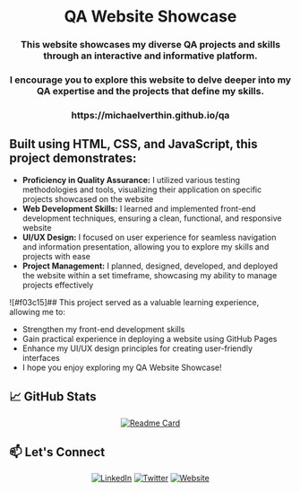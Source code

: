 <div align="center">

<h1 align="center">QA Website Showcase</h1>
<h3 align="center">This website showcases my diverse QA projects and skills through an interactive and informative platform.</h3>
<h3 align="center">I encourage you to explore this website to delve deeper into my QA expertise and the projects that define my skills.</h3>
<h3 align="center">https://michaelverthin.github.io/qa</h3>
</div>

## Built using HTML, CSS, and JavaScript, this project demonstrates:

- <b>Proficiency in Quality Assurance:</b> I utilized various testing methodologies and tools, visualizing their application on specific projects showcased on the website
- <b>Web Development Skills:</b> I learned and implemented front-end development techniques, ensuring a clean, functional, and responsive website
- <b>UI/UX Design:</b> I focused on user experience for seamless navigation and information presentation, allowing you to explore my skills and projects with ease
- <b>Project Management:</b> I planned, designed, developed, and deployed the website within a set timeframe, showcasing my ability to manage projects effectively

![#f03c15]## This project served as a valuable learning experience, allowing me to:

- Strengthen my front-end development skills
- Gain practical experience in deploying a website using GitHub Pages
- Enhance my UI/UX design principles for creating user-friendly interfaces
- I hope you enjoy exploring my QA Website Showcase!


## 📈 GitHub Stats

<div align="center">

[![Readme Card](https://github-readme-stats.vercel.app/api/pin/?username=MichaelVerthin&repo=qa&show_owner=true&theme=calm_pink)](https://github.com/MichaelVerthin/qa)

</div>

## 📫 Let's Connect

<div align="center">
  
[![LinkedIn](https://img.shields.io/badge/-LinkedIn-0077B5?style=for-the-badge&logo=LinkedIn&logoColor=white)](https://www.linkedin.com/in/michael-verthin/)
[![Twitter](https://img.shields.io/badge/-Twitter-1DA1F2?style=for-the-badge&logo=Twitter&logoColor=white)](https://twitter.com/MishaSpren)
[![Website](https://img.shields.io/badge/My%20Website-%23FF6E32?style=for-the-badge&logo=google-chrome&logoColor=white)](https://michaelverthin.github.io/qa)

</div>

